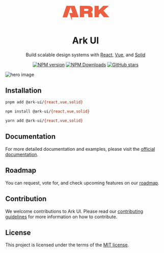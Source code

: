 <br /><br />

<p align="center">
  <a href="https://github.com/chakra-ui/ark">
    <svg width="160" viewBox="0 0 341 123" fill="none" xmlns="http://www.w3.org/2000/svg">
<mask id="path-1-outside-1_659_2" maskUnits="userSpaceOnUse" x="0" y="0" width="341" height="123" fill="black">
<rect fill="white" width="341" height="123"/>
<path fill-rule="evenodd" clip-rule="evenodd" d="M183.843 11C193.07 11 201.833 12.3265 208.338 16.0407C214.969 19.8263 219.147 26.0405 219.147 35.3792C219.147 43.0739 215.038 49.7442 207.989 53.1444C207.572 53.3455 207.592 53.9823 208.019 54.159C210.095 55.0165 211.858 56.1752 213.264 57.6869C215.791 60.405 216.979 64.0655 216.979 68.5987V77.3353C216.979 80.4273 217.002 83.2297 218.31 85.9177L219.023 87.3828C219.184 87.7149 218.943 88.1016 218.573 88.1016H190.063C189.878 88.1016 189.708 87.9991 189.621 87.8353L189.331 87.287C188.23 85.2041 187.787 81.9265 187.787 77.5385V71.7479C187.787 69.3487 187.256 67.7244 186.094 66.6535C184.9 65.552 182.718 64.7362 178.708 64.7362H161.345C161.069 64.7362 160.845 64.9601 160.845 65.2362V87.6016C160.845 87.8778 160.621 88.1016 160.345 88.1016H132.152C131.876 88.1016 131.652 87.8778 131.652 87.6016V11.5C131.652 11.2239 131.876 11 132.152 11H183.843ZM178.48 45.2354C183.318 45.2354 186.053 44.3577 187.57 43.1367C189.005 41.9821 189.612 40.3007 189.612 37.9189C189.612 36.5515 189.335 35.5333 188.892 34.7591C188.452 33.9901 187.798 33.3709 186.896 32.8766C185.027 31.8525 182.191 31.4151 178.48 31.4151H161.345C161.069 31.4151 160.845 31.639 160.845 31.9151V44.7354C160.845 45.0115 161.069 45.2354 161.345 45.2354H178.48ZM289.123 11.1394C289.216 11.0499 289.34 11 289.469 11H326.263C326.724 11 326.94 11.5712 326.593 11.8756L291.264 42.9196C291.058 43.1008 291.037 43.4142 291.216 43.622L328.902 87.2749C329.182 87.5989 328.952 88.1016 328.524 88.1016H292.824C292.676 88.1016 292.536 88.0359 292.441 87.9221L270.348 61.4684C270.165 61.2483 269.834 61.2276 269.624 61.4231L259.633 70.7346C259.532 70.8291 259.474 70.9616 259.474 71.1003V87.6016C259.474 87.8778 259.25 88.1016 258.974 88.1016H230.781C230.505 88.1016 230.281 87.8778 230.281 87.6016V11.5C230.281 11.2239 230.505 11 230.781 11H258.974C259.25 11 259.474 11.2239 259.474 11.5V38.4393C259.474 38.8799 260.003 39.1051 260.32 38.7999L289.123 11.1394ZM60.9104 48.5028C61.594 46.5021 62.2779 44.5004 62.9621 42.4976C63.7557 40.1845 64.5282 37.9265 65.3 35.6705L65.3896 35.4086C65.6524 34.6404 65.9149 33.8721 66.1775 33.1038C67.2202 30.0522 68.2629 27.0007 69.3232 23.9552C69.3326 23.9283 69.3422 23.8997 69.3522 23.87C69.4516 23.5736 69.5875 23.1685 69.9295 23.1685C70.2628 23.1685 70.3997 23.537 70.5054 23.8217C70.519 23.8583 70.5321 23.8936 70.545 23.9265C70.8559 24.7176 71.1354 25.521 71.415 26.3244C71.5159 26.6144 71.6168 26.9044 71.7191 27.1938C72.511 29.4323 73.3028 31.6708 74.0947 33.9092C76.8129 41.5928 79.531 49.2764 82.2473 56.9607C82.8671 58.714 82.625 59.0408 80.7349 59.0408C79.55 59.0409 78.3651 59.0409 77.1802 59.0409C71.9316 59.0408 66.6831 59.0408 61.4345 59.0444C61.2325 59.0445 61.0304 59.0663 60.8076 59.0903C60.697 59.1022 60.5812 59.1147 60.4577 59.1254L78.4319 109.982L78.6213 109.951V88.0748H124.359C124.321 87.9525 124.288 87.845 124.259 87.7472C124.203 87.5635 124.158 87.4143 124.106 87.2672C122.71 83.2657 121.314 79.2642 119.918 75.2627C112.544 54.1318 105.171 33.0009 97.8119 11.8651C97.5753 11.1856 97.2489 10.9991 96.5417 11C81.4404 11.0191 66.339 11.0185 51.2377 11.018C48.5794 11.0179 45.9211 11.0178 43.2629 11.0179L42.2364 11.0179L16 88.78L17.0663 88.78C19.1252 88.78 21.1841 88.7794 23.243 88.7788C30.8343 88.7766 38.4256 88.7745 46.0168 88.8019C46.8906 88.805 47.2577 88.5515 47.5391 87.7225C51.974 74.6564 56.4355 61.5993 60.9104 48.5028Z"/>
</mask>
<path fill-rule="evenodd" clip-rule="evenodd" d="M183.843 11C193.07 11 201.833 12.3265 208.338 16.0407C214.969 19.8263 219.147 26.0405 219.147 35.3792C219.147 43.0739 215.038 49.7442 207.989 53.1444C207.572 53.3455 207.592 53.9823 208.019 54.159C210.095 55.0165 211.858 56.1752 213.264 57.6869C215.791 60.405 216.979 64.0655 216.979 68.5987V77.3353C216.979 80.4273 217.002 83.2297 218.31 85.9177L219.023 87.3828C219.184 87.7149 218.943 88.1016 218.573 88.1016H190.063C189.878 88.1016 189.708 87.9991 189.621 87.8353L189.331 87.287C188.23 85.2041 187.787 81.9265 187.787 77.5385V71.7479C187.787 69.3487 187.256 67.7244 186.094 66.6535C184.9 65.552 182.718 64.7362 178.708 64.7362H161.345C161.069 64.7362 160.845 64.9601 160.845 65.2362V87.6016C160.845 87.8778 160.621 88.1016 160.345 88.1016H132.152C131.876 88.1016 131.652 87.8778 131.652 87.6016V11.5C131.652 11.2239 131.876 11 132.152 11H183.843ZM178.48 45.2354C183.318 45.2354 186.053 44.3577 187.57 43.1367C189.005 41.9821 189.612 40.3007 189.612 37.9189C189.612 36.5515 189.335 35.5333 188.892 34.7591C188.452 33.9901 187.798 33.3709 186.896 32.8766C185.027 31.8525 182.191 31.4151 178.48 31.4151H161.345C161.069 31.4151 160.845 31.639 160.845 31.9151V44.7354C160.845 45.0115 161.069 45.2354 161.345 45.2354H178.48ZM289.123 11.1394C289.216 11.0499 289.34 11 289.469 11H326.263C326.724 11 326.94 11.5712 326.593 11.8756L291.264 42.9196C291.058 43.1008 291.037 43.4142 291.216 43.622L328.902 87.2749C329.182 87.5989 328.952 88.1016 328.524 88.1016H292.824C292.676 88.1016 292.536 88.0359 292.441 87.9221L270.348 61.4684C270.165 61.2483 269.834 61.2276 269.624 61.4231L259.633 70.7346C259.532 70.8291 259.474 70.9616 259.474 71.1003V87.6016C259.474 87.8778 259.25 88.1016 258.974 88.1016H230.781C230.505 88.1016 230.281 87.8778 230.281 87.6016V11.5C230.281 11.2239 230.505 11 230.781 11H258.974C259.25 11 259.474 11.2239 259.474 11.5V38.4393C259.474 38.8799 260.003 39.1051 260.32 38.7999L289.123 11.1394ZM60.9104 48.5028C61.594 46.5021 62.2779 44.5004 62.9621 42.4976C63.7557 40.1845 64.5282 37.9265 65.3 35.6705L65.3896 35.4086C65.6524 34.6404 65.9149 33.8721 66.1775 33.1038C67.2202 30.0522 68.2629 27.0007 69.3232 23.9552C69.3326 23.9283 69.3422 23.8997 69.3522 23.87C69.4516 23.5736 69.5875 23.1685 69.9295 23.1685C70.2628 23.1685 70.3997 23.537 70.5054 23.8217C70.519 23.8583 70.5321 23.8936 70.545 23.9265C70.8559 24.7176 71.1354 25.521 71.415 26.3244C71.5159 26.6144 71.6168 26.9044 71.7191 27.1938C72.511 29.4323 73.3028 31.6708 74.0947 33.9092C76.8129 41.5928 79.531 49.2764 82.2473 56.9607C82.8671 58.714 82.625 59.0408 80.7349 59.0408C79.55 59.0409 78.3651 59.0409 77.1802 59.0409C71.9316 59.0408 66.6831 59.0408 61.4345 59.0444C61.2325 59.0445 61.0304 59.0663 60.8076 59.0903C60.697 59.1022 60.5812 59.1147 60.4577 59.1254L78.4319 109.982L78.6213 109.951V88.0748H124.359C124.321 87.9525 124.288 87.845 124.259 87.7472C124.203 87.5635 124.158 87.4143 124.106 87.2672C122.71 83.2657 121.314 79.2642 119.918 75.2627C112.544 54.1318 105.171 33.0009 97.8119 11.8651C97.5753 11.1856 97.2489 10.9991 96.5417 11C81.4404 11.0191 66.339 11.0185 51.2377 11.018C48.5794 11.0179 45.9211 11.0178 43.2629 11.0179L42.2364 11.0179L16 88.78L17.0663 88.78C19.1252 88.78 21.1841 88.7794 23.243 88.7788C30.8343 88.7766 38.4256 88.7745 46.0168 88.8019C46.8906 88.805 47.2577 88.5515 47.5391 87.7225C51.974 74.6564 56.4355 61.5993 60.9104 48.5028Z" fill="#EB5E41"/>
<path d="M208.338 16.0407L213.792 6.48793L213.792 6.48793L208.338 16.0407ZM207.989 53.1444L203.21 43.237L203.21 43.237L207.989 53.1444ZM208.019 54.159L203.819 64.3257L203.819 64.3257L208.019 54.159ZM213.264 57.6869L205.208 65.1775L205.208 65.1775L213.264 57.6869ZM218.31 85.9177L228.201 81.1042L228.201 81.1041L218.31 85.9177ZM219.023 87.3828L209.132 92.1964L209.132 92.1966L219.023 87.3828ZM189.621 87.8353L179.896 92.9751L179.896 92.9758L189.621 87.8353ZM189.331 87.287L199.057 82.1471L199.057 82.147L189.331 87.287ZM186.094 66.6535L193.55 58.566L193.55 58.566L186.094 66.6535ZM187.57 43.1367L180.674 34.5666L180.674 34.5666L187.57 43.1367ZM188.892 34.7591L198.441 29.2992L198.441 29.2991L188.892 34.7591ZM186.896 32.8766L181.61 42.5233L181.61 42.5234L186.896 32.8766ZM289.123 11.1394L296.742 19.0732L296.743 19.0728L289.123 11.1394ZM326.593 11.8756L319.333 3.61236L319.332 3.61249L326.593 11.8756ZM291.264 42.9196L298.525 51.1832L298.525 51.1827L291.264 42.9196ZM291.216 43.622L299.542 36.4337L299.542 36.4333L291.216 43.622ZM328.902 87.2749L337.229 80.0867L337.229 80.0866L328.902 87.2749ZM292.441 87.9221L283.998 94.9731L283.998 94.9732L292.441 87.9221ZM270.348 61.4684L261.905 68.5193L261.905 68.5194L270.348 61.4684ZM269.624 61.4231L262.124 53.376L262.124 53.3762L269.624 61.4231ZM259.633 70.7346L267.133 78.7818L267.133 78.7815L259.633 70.7346ZM260.32 38.7999L252.701 30.8661L252.701 30.8661L260.32 38.7999ZM62.9621 42.4976L52.5574 38.9281L52.5551 38.9348L52.5528 38.9415L62.9621 42.4976ZM60.9104 48.5028L50.5012 44.9461L60.9104 48.5028ZM65.3 35.6705L75.7078 39.2311L75.7078 39.2311L65.3 35.6705ZM65.3896 35.4086L54.9818 31.8479L54.9818 31.848L65.3896 35.4086ZM66.1775 33.1038L55.7684 29.5469L55.7684 29.5469L66.1775 33.1038ZM69.3232 23.9552L79.7116 27.5721L79.7117 27.5719L69.3232 23.9552ZM69.3522 23.87L58.9234 20.3714L58.9233 20.3717L69.3522 23.87ZM70.5054 23.8217L60.1935 27.6513L60.1937 27.6518L70.5054 23.8217ZM70.545 23.9265L80.7828 19.9032L80.7826 19.9026L70.545 23.9265ZM71.415 26.3244L81.8041 22.7097L81.8041 22.7097L71.415 26.3244ZM71.7191 27.1938L61.3488 30.862L61.3488 30.8622L71.7191 27.1938ZM74.0947 33.9092L84.465 30.2407L84.465 30.2407L74.0947 33.9092ZM82.2473 56.9607L71.8762 60.6267L71.8762 60.6268L82.2473 56.9607ZM80.7349 59.0408L80.7352 70.0408L80.7352 70.0408L80.7349 59.0408ZM77.1802 59.0409L77.1801 70.0409L77.1801 70.0409L77.1802 59.0409ZM61.4345 59.0444L61.442 70.0444L61.4421 70.0444L61.4345 59.0444ZM60.8076 59.0903L61.9859 70.027L61.9861 70.027L60.8076 59.0903ZM60.4577 59.1254L59.5119 48.1661L45.3495 49.3883L50.0864 62.7909L60.4577 59.1254ZM78.4319 109.982L68.0606 113.647L71.1228 122.311L80.1935 120.84L78.4319 109.982ZM78.6213 109.951L80.3828 120.809L89.6213 119.31V109.951H78.6213ZM78.6213 88.0748V77.0748H67.6213V88.0748H78.6213ZM124.359 88.0748V99.0748H139.306L134.861 84.8036L124.359 88.0748ZM124.259 87.7472L113.732 90.9383L113.732 90.9383L124.259 87.7472ZM124.106 87.2672L113.721 90.891L113.721 90.8914L124.106 87.2672ZM119.918 75.2627L109.532 78.8867L109.532 78.8867L119.918 75.2627ZM97.8119 11.8651L87.4236 15.4821L87.4236 15.4821L97.8119 11.8651ZM96.5417 11L96.5556 22L96.5556 22L96.5417 11ZM51.2377 11.018L51.238 0.0180243L51.2377 11.018ZM43.2629 11.0179L43.2628 22.0179L43.2629 22.0179L43.2629 11.0179ZM42.2364 11.0179L42.2365 0.01785L34.3386 0.017812L31.8137 7.50128L42.2364 11.0179ZM16 88.78L5.57725 85.2634L0.679488 99.7799L15.9999 99.78L16 88.78ZM17.0663 88.78L17.0662 99.78H17.0663V88.78ZM23.243 88.7788L23.2399 77.7788L23.2399 77.7788L23.243 88.7788ZM46.0168 88.8019L45.9771 99.8018L45.9772 99.8018L46.0168 88.8019ZM47.5391 87.7225L57.9554 91.2581L57.9554 91.2581L47.5391 87.7225ZM213.792 6.48793C204.823 1.36731 193.777 0 183.843 0V22C192.363 22 198.842 23.2857 202.884 25.5934L213.792 6.48793ZM230.147 35.3792C230.147 22.0167 223.787 12.1941 213.792 6.48793L202.884 25.5934C206.151 27.4586 208.147 30.0642 208.147 35.3792H230.147ZM212.768 63.0519C223.654 57.8003 230.147 47.2585 230.147 35.3792H208.147C208.147 38.8893 206.421 41.688 203.21 43.237L212.768 63.0519ZM212.219 43.9923C216.647 45.8213 218.581 49.9394 218.682 53.3308C218.784 56.7247 217.097 60.9639 212.768 63.0518L203.21 43.237C194.193 47.5865 194.643 60.535 203.819 64.3257L212.219 43.9923ZM221.319 50.1963C218.666 47.3431 215.508 45.351 212.219 43.9923L203.819 64.3257C204.682 64.6819 205.05 65.0074 205.208 65.1775L221.319 50.1963ZM227.979 68.5987C227.979 62.1235 226.241 55.4894 221.319 50.1963L205.208 65.1775C205.341 65.3205 205.979 66.0074 205.979 68.5987H227.979ZM227.979 77.3353V68.5987H205.979V77.3353H227.979ZM228.201 81.1041C228.2 81.1019 228.197 81.0969 228.193 81.0858C228.189 81.0744 228.181 81.0505 228.17 81.0099C228.147 80.9277 228.111 80.7651 228.077 80.48C227.997 79.8047 227.979 78.9708 227.979 77.3353H205.979C205.979 80.0882 205.837 85.4258 208.419 90.7314L228.201 81.1041ZM228.914 82.5693L228.201 81.1042L208.419 90.7313L209.132 92.1964L228.914 82.5693ZM218.573 99.1016C227.068 99.1016 232.631 90.208 228.914 82.569L209.132 92.1966C205.737 85.2219 210.817 77.1016 218.573 77.1016V99.1016ZM190.063 99.1016H218.573V77.1016H190.063V99.1016ZM179.896 92.9758C181.888 96.7438 185.8 99.1016 190.063 99.1016V77.1016C193.955 77.1016 197.528 79.2544 199.346 82.6947L179.896 92.9758ZM179.606 92.4269L179.896 92.9751L199.346 82.6954L199.057 82.1471L179.606 92.4269ZM176.787 77.5385C176.787 82.08 177.141 87.7638 179.606 92.427L199.057 82.147C199.289 82.5865 199.165 82.565 199.02 81.6173C198.884 80.7274 198.787 79.408 198.787 77.5385H176.787ZM176.787 71.7479V77.5385H198.787V71.7479H176.787ZM178.638 74.741C177.701 73.8772 177.176 72.8933 176.933 72.1578C176.729 71.5403 176.787 71.2968 176.787 71.7479H198.787C198.787 67.9305 197.953 62.6245 193.55 58.566L178.638 74.741ZM178.708 75.7362C179.344 75.7362 179.792 75.7689 180.086 75.8038C180.38 75.8388 180.481 75.8718 180.436 75.8587C180.327 75.8276 179.546 75.5776 178.638 74.7411L193.55 58.566C189.367 54.7094 183.822 53.7362 178.708 53.7362V75.7362ZM161.345 75.7362H178.708V53.7362H161.345V75.7362ZM171.845 65.2362C171.845 71.0353 167.144 75.7362 161.345 75.7362V53.7362C154.994 53.7362 149.845 58.8849 149.845 65.2362H171.845ZM171.845 87.6016V65.2362H149.845V87.6016H171.845ZM160.345 99.1016C166.696 99.1016 171.845 93.9531 171.845 87.6016H149.845C149.845 81.8024 154.546 77.1016 160.345 77.1016V99.1016ZM132.152 99.1016H160.345V77.1016H132.152V99.1016ZM120.652 87.6016C120.652 93.9529 125.801 99.1016 132.152 99.1016V77.1016C137.951 77.1016 142.652 81.8026 142.652 87.6016H120.652ZM120.652 11.5V87.6016H142.652V11.5H120.652ZM132.152 0C125.801 0 120.652 5.14872 120.652 11.5H142.652C142.652 17.299 137.951 22 132.152 22V0ZM183.843 0H132.152V22H183.843V0ZM180.674 34.5666C181.44 33.9506 181.929 33.89 181.585 33.9767C181.226 34.0671 180.282 34.2354 178.48 34.2354V56.2354C184.207 56.2354 190.025 55.2803 194.466 51.7068L180.674 34.5666ZM178.612 37.9189C178.612 38.2305 178.565 37.8146 178.86 37.0444C179.208 36.1384 179.842 35.2363 180.674 34.5666L194.466 51.7068C199.423 47.718 200.612 42.2243 200.612 37.9189H178.612ZM179.343 40.2189C178.653 39.0127 178.612 38.0639 178.612 37.9189H200.612C200.612 35.0391 200.016 32.0539 198.441 29.2992L179.343 40.2189ZM181.61 42.5234C181.344 42.3776 180.949 42.1222 180.517 41.7144C180.075 41.2975 179.671 40.7923 179.343 40.219L198.441 29.2991C196.85 26.5149 194.59 24.5494 192.182 23.2298L181.61 42.5234ZM178.48 42.4151C179.944 42.4151 180.932 42.5044 181.548 42.6085C182.201 42.7187 182.095 42.7891 181.61 42.5233L192.182 23.2298C187.766 20.8104 182.571 20.4151 178.48 20.4151V42.4151ZM161.345 42.4151H178.48V20.4151H161.345V42.4151ZM171.845 31.9151C171.845 37.7142 167.144 42.4151 161.345 42.4151V20.4151C154.994 20.4151 149.845 25.5638 149.845 31.9151H171.845ZM171.845 44.7354V31.9151H149.845V44.7354H171.845ZM161.345 34.2354C167.144 34.2354 171.845 38.9363 171.845 44.7354H149.845C149.845 51.0867 154.994 56.2354 161.345 56.2354V34.2354ZM178.48 34.2354H161.345V56.2354H178.48V34.2354ZM289.469 0C286.5 0 283.645 1.1486 281.503 3.20598L296.743 19.0728C294.787 20.9513 292.18 22 289.469 22V0ZM326.263 0H289.469V22H326.263V0ZM333.854 20.1388C341.822 13.1372 336.87 0 326.263 0V22C316.579 22 312.057 10.0052 319.333 3.61236L333.854 20.1388ZM298.525 51.1827L333.854 20.1387L319.332 3.61249L284.004 34.6565L298.525 51.1827ZM299.542 36.4333C303.308 40.7956 302.855 47.3788 298.525 51.1832L284.004 34.6561C279.262 38.8227 278.765 46.0329 282.89 50.8106L299.542 36.4333ZM337.229 80.0866L299.542 36.4337L282.89 50.8103L320.576 94.4632L337.229 80.0866ZM328.524 99.1016C338.369 99.1016 343.661 87.5374 337.229 80.0867L320.576 94.4631C314.703 87.6603 319.535 77.1016 328.524 77.1016V99.1016ZM292.824 99.1016H328.524V77.1016H292.824V99.1016ZM283.998 94.9732C286.183 97.5894 289.416 99.1016 292.824 99.1016V77.1016C295.937 77.1016 298.889 78.4823 300.884 80.8711L283.998 94.9732ZM261.905 68.5194L283.998 94.9731L300.884 80.8712L278.791 54.4175L261.905 68.5194ZM277.123 69.4703C272.717 73.5767 265.767 73.1428 261.905 68.5193L278.792 54.4175C274.563 49.3538 266.95 48.8785 262.124 53.376L277.123 69.4703ZM267.133 78.7815L277.124 69.4701L262.124 53.3762L252.133 62.6876L267.133 78.7815ZM270.474 71.1003C270.474 74.013 269.264 76.7954 267.133 78.7818L252.134 62.6873C249.799 64.8629 248.474 67.9102 248.474 71.1003H270.474ZM270.474 87.6016V71.1003H248.474V87.6016H270.474ZM258.974 99.1016C265.325 99.1016 270.474 93.953 270.474 87.6016H248.474C248.474 81.8025 253.175 77.1016 258.974 77.1016V99.1016ZM230.781 99.1016H258.974V77.1016H230.781V99.1016ZM219.281 87.6016C219.281 93.9528 224.43 99.1016 230.781 99.1016V77.1016C236.58 77.1016 241.281 81.8027 241.281 87.6016H219.281ZM219.281 11.5V87.6016H241.281V11.5H219.281ZM230.781 0C224.43 0 219.281 5.14883 219.281 11.5H241.281C241.281 17.2989 236.58 22 230.781 22V0ZM258.974 0H230.781V22H258.974V0ZM270.474 11.5C270.474 5.14867 265.325 0 258.974 0V22C253.175 22 248.474 17.299 248.474 11.5H270.474ZM270.474 38.4393V11.5H248.474V38.4393H270.474ZM252.701 30.8661C259.374 24.4571 270.474 29.1869 270.474 38.4393H248.474C248.474 48.5729 260.631 53.7531 267.94 46.7338L252.701 30.8661ZM281.503 3.20551L252.701 30.8661L267.94 46.7338L296.742 19.0732L281.503 3.20551ZM52.5528 38.9415C51.8687 40.944 51.1849 42.9454 50.5012 44.9461L71.3195 52.0595C72.0031 50.0587 72.6871 48.0568 73.3714 46.0538L52.5528 38.9415ZM54.8922 32.1099C54.1202 34.3665 53.3492 36.6201 52.5574 38.9281L73.3668 46.0672C74.1622 43.7489 74.9362 41.4864 75.7078 39.2311L54.8922 32.1099ZM54.9818 31.848L54.8922 32.11L75.7078 39.2311L75.7974 38.9692L54.9818 31.848ZM55.7684 29.5469C55.5057 30.3156 55.2439 31.082 54.9818 31.8479L75.7974 38.9693C76.0609 38.1988 76.3241 37.4286 76.5865 36.6606L55.7684 29.5469ZM58.9349 20.3384C57.8624 23.4188 56.8094 26.5004 55.7684 29.5469L76.5865 36.6606C77.631 33.6041 78.6635 30.5826 79.7116 27.5721L58.9349 20.3384ZM58.9233 20.3717C58.9206 20.3798 58.9193 20.3837 58.9181 20.387C58.9172 20.3899 58.9173 20.3896 58.918 20.3874C58.9188 20.3851 58.9207 20.3795 58.9234 20.3717C58.9261 20.3638 58.9299 20.3525 58.9348 20.3386L79.7117 27.5719C79.7454 27.4749 79.7755 27.3848 79.7811 27.3684L58.9233 20.3717ZM69.9295 12.1685C64.5047 12.1685 61.4312 15.6999 60.3039 17.4489C59.7409 18.3225 59.4043 19.0995 59.232 19.5276C59.0595 19.9561 58.9337 20.3407 58.9234 20.3714L79.7809 27.3687C79.9276 26.9314 79.588 28.1383 78.7958 29.3674C78.3291 30.0915 77.4315 31.2829 75.9128 32.3201C74.2549 33.4524 72.1846 34.1685 69.9295 34.1685V12.1685ZM80.8172 19.9921C80.808 19.9671 80.669 19.5839 80.4816 19.1591C80.2927 18.7309 79.9262 17.9572 79.3242 17.0944C78.0502 15.2682 74.9857 12.1685 69.9295 12.1685V34.1685C67.8439 34.1685 65.8796 33.553 64.2453 32.5144C62.7295 31.5512 61.7945 30.4178 61.2813 29.6823C60.4209 28.4489 60.0308 27.213 60.1935 27.6513L80.8172 19.9921ZM80.7826 19.9026C80.8022 19.9524 80.8158 19.9884 80.8201 19.9998C80.8225 20.0063 80.8238 20.0097 80.8231 20.0078C80.8221 20.0053 80.8209 20.0018 80.817 19.9915L60.1937 27.6518C60.199 27.6661 60.2495 27.8029 60.3075 27.9505L80.7826 19.9026ZM81.8041 22.7097C81.5366 21.9408 81.1867 20.931 80.7828 19.9032L60.3072 27.9499C60.5251 28.5043 60.7343 29.1012 61.0258 29.9391L81.8041 22.7097ZM82.0895 23.5256C81.9982 23.2674 81.9066 23.0042 81.8041 22.7097L61.0258 29.939C61.1252 30.2245 61.2354 30.5414 61.3488 30.862L82.0895 23.5256ZM84.465 30.2407C83.6731 28.0022 82.8812 25.7638 82.0894 23.5255L61.3488 30.8622C62.1407 33.1008 62.9326 35.3393 63.7245 37.5778L84.465 30.2407ZM92.6184 53.2947C89.9016 45.6089 87.183 37.9241 84.465 30.2407L63.7245 37.5778C66.4427 45.2616 69.1604 52.9439 71.8762 60.6267L92.6184 53.2947ZM80.7352 70.0408C81.3303 70.0408 82.6494 70.0329 84.0976 69.7315C85.4771 69.4443 88.8603 68.5142 91.3215 65.1376C93.8227 61.7061 93.6397 58.1403 93.4519 56.65C93.261 55.135 92.8164 53.8548 92.6184 53.2946L71.8762 60.6268C71.9881 60.9433 71.7456 60.3614 71.6246 59.4008C71.5066 58.4649 71.2612 55.3095 73.5431 52.1789C75.785 49.1031 78.792 48.3643 79.614 48.1932C80.5045 48.0078 81.0846 48.0408 80.7346 48.0408L80.7352 70.0408ZM77.1801 70.0409C78.365 70.0409 79.5501 70.0409 80.7352 70.0408L80.7346 48.0408C79.5499 48.0409 78.3652 48.0409 77.1802 48.0409L77.1801 70.0409ZM61.4421 70.0444C66.6862 70.0408 71.9309 70.0408 77.1801 70.0409L77.1802 48.0409C71.9323 48.0408 66.6799 48.0408 61.4269 48.0444L61.4421 70.0444ZM61.9861 70.027C62.0482 70.0203 62.068 70.0182 62.0812 70.0169C62.0906 70.0159 62.0671 70.0184 62.0242 70.0219C61.9402 70.0288 61.7286 70.0442 61.442 70.0444L61.427 48.0444C60.5342 48.045 59.7366 48.142 59.6291 48.1536L61.9861 70.027ZM61.4035 70.0846C61.6604 70.0625 61.8879 70.0376 61.9859 70.027L59.6293 48.1536C59.5696 48.16 59.5432 48.1629 59.5206 48.1652C59.5018 48.1671 59.5013 48.167 59.5119 48.1661L61.4035 70.0846ZM88.8032 106.316L70.829 55.4598L50.0864 62.7909L68.0606 113.647L88.8032 106.316ZM76.8598 99.093L76.6704 99.1238L80.1935 120.84L80.3828 120.809L76.8598 99.093ZM67.6213 88.0748V109.951H89.6213V88.0748H67.6213ZM124.359 77.0748H78.6213V99.0748H124.359V77.0748ZM113.732 90.9383C113.761 91.034 113.805 91.1787 113.857 91.346L134.861 84.8036C134.837 84.7264 134.816 84.656 134.786 84.556L113.732 90.9383ZM113.721 90.8914C113.696 90.8218 113.683 90.7792 113.686 90.7873C113.687 90.7916 113.691 90.804 113.699 90.8305C113.703 90.8435 113.708 90.8585 113.713 90.8767C113.719 90.8953 113.725 90.9148 113.732 90.9383L134.786 84.556C134.745 84.421 134.633 84.0449 134.492 83.6431L113.721 90.8914ZM109.532 78.8867C110.928 82.8882 112.324 86.8896 113.721 90.891L134.492 83.6435C133.096 79.6418 131.7 75.6402 130.304 71.6387L109.532 78.8867ZM87.4236 15.4821C94.7842 36.622 102.159 57.7564 109.532 78.8867L130.304 71.6387C122.93 50.5072 115.558 29.3798 108.2 8.24801L87.4236 15.4821ZM96.5556 22C96.2261 22.0004 93.8298 22.0283 91.3025 20.3637C88.6084 18.5892 87.6678 16.1836 87.4236 15.4821L108.2 8.24801C107.719 6.86708 106.497 4.02851 103.404 1.99107C100.478 0.0635931 97.5646 -0.00129479 96.5278 1.50106e-05L96.5556 22ZM51.2373 22.018C66.3374 22.0185 81.4459 22.0191 96.5556 22L96.5278 1.49971e-05C81.4348 0.0190683 66.3406 0.0185472 51.238 0.0180243L51.2373 22.018ZM43.2629 22.0179C45.9209 22.0178 48.579 22.0179 51.2373 22.018L51.238 0.0180243C48.5798 0.0179322 45.9213 0.0178402 43.2628 0.017855L43.2629 22.0179ZM42.2364 22.0179L43.2628 22.0179L43.2629 0.017855L42.2365 0.01785L42.2364 22.0179ZM26.4228 92.2965L52.6592 14.5344L31.8137 7.50128L5.57725 85.2634L26.4228 92.2965ZM17.0664 77.78L16.0001 77.78L15.9999 99.78L17.0662 99.78L17.0664 77.78ZM23.2399 77.7788C21.1807 77.7794 19.1234 77.78 17.0663 77.78V99.78C19.127 99.78 21.1875 99.7794 23.2461 99.7788L23.2399 77.7788ZM46.0566 77.802C38.4404 77.7744 30.8276 77.7766 23.2399 77.7788L23.2461 99.7788C30.841 99.7766 38.4109 99.7745 45.9771 99.8018L46.0566 77.802ZM37.1228 84.1869C37.2635 83.7723 38.0786 81.4063 40.6589 79.586C43.212 77.7848 45.684 77.8006 46.0565 77.802L45.9772 99.8018C47.2234 99.8063 50.3158 99.697 53.3412 97.5626C56.3939 95.4089 57.5333 92.5017 57.9554 91.2581L37.1228 84.1869ZM50.5012 44.9461C46.0269 58.0408 41.5619 71.1085 37.1227 84.1869L57.9554 91.2581C62.3862 78.2043 66.844 65.1577 71.3195 52.0595L50.5012 44.9461Z" fill="white" mask="url(#path-1-outside-1_659_2)"/>
</svg>

  </a>
</p>

<h1 align="center">
Ark UI
</h1>

<p align="center">
Build scalable design systems with <a href="https://reactjs.org/">React</a>, <a href="https://vuejs.org/">Vue</a>, and <a href="https://solidjs.com/">Solid</a>
</p>

<p align="center">
<a href="https://www.npmjs.com/package/@ark-ui/react" target="__blank"><img src="https://img.shields.io/npm/v/@ark-ui/react" alt="NPM version"/></a>
<a href="https://www.npmjs.com/package/@ark-ui/react" target="__blank"><img alt="NPM Downloads" src="https://img.shields.io/npm/dm/@ark-ui/react"/></a>
<a href="https://github.com/chakra-ui/ark" target="__blank"><img alt="GitHub stars" src="https://img.shields.io/github/stars/chakra-ui/ark"/></a>
</p>

![hero image](https://ark-ui.com/images/og-image.png)

## Installation

```bash
pnpm add @ark-ui/{react,vue,solid}
```

```bash
npm install @ark-ui/{react,vue,solid}
```

```bash
yarn add @ark-ui/{react,vue,solid}
```

## Documentation

For more detailed documentation and examples, please visit the [official documentation](https://ark-ui.com/).

## Roadmap

You can request, vote for, and check upcoming features on our [roadmap](https://ark-ui.canny.io/).

## Contribution

We welcome contributions to Ark UI. Please read our
[contributing guidelines](https://github.com/chakra-ui/ark/blob/main/CONTRIBUTING.md) for more information on how to
contribute.

## License

This project is licensed under the terms of the [MIT license](https://github.com/chakra-ui/ark/blob/main/LICENSE).
